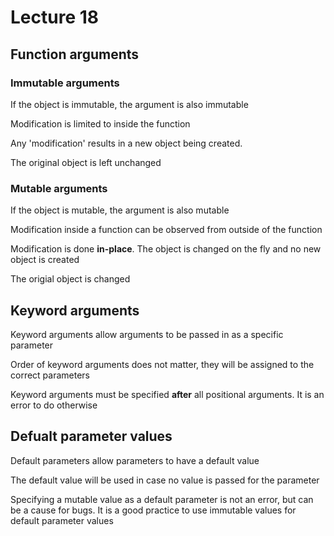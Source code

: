 # Lecture 18

## Function arguments

### Immutable arguments

If the object is immutable, the argument is also immutable

Modification is limited to inside the function

Any 'modification' results in a new object being created.

The original object is left unchanged

### Mutable arguments

If the object is mutable, the argument is also mutable

Modification inside a function can be observed from outside of the function

Modification is done **in-place**. The object is changed on the fly and no new object is created

The origial object is changed

## Keyword arguments

Keyword arguments allow arguments to be passed in as a specific parameter

Order of keyword arguments does not matter, they will be assigned to the correct parameters

Keyword arguments must be specified **after** all positional arguments. It is an error to do otherwise

## Defualt parameter values

Default parameters allow parameters to have a default value

The default value will be used in case no value is passed for the parameter

Specifying a mutable value as a default parameter is not an error, but can be a cause for bugs. It is a good practice to use immutable values for default parameter values
